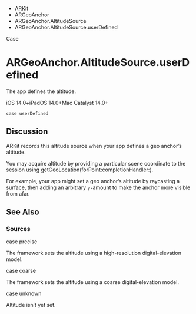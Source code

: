 

- ARKit
- ARGeoAnchor
- ARGeoAnchor.AltitudeSource
-  ARGeoAnchor.AltitudeSource.userDefined 

Case

# ARGeoAnchor.AltitudeSource.userDefined

The app defines the altitude.

iOS 14.0+iPadOS 14.0+Mac Catalyst 14.0+

``` source
case userDefined
```

## Discussion

ARKit records this altitude source when your app defines a geo anchor’s altitude.

You may acquire altitude by providing a particular scene coordinate to the session using getGeoLocation(forPoint:completionHandler:).

For example, your app might set a geo anchor’s altitude by raycasting a surface, then adding an arbitrary `y-`amount to make the anchor more visible from afar.

## See Also

### Sources

case precise

The framework sets the altitude using a high-resolution digital-elevation model.

case coarse

The framework sets the altitude using a coarse digital-elevation model.

case unknown

Altitude isn’t yet set.

